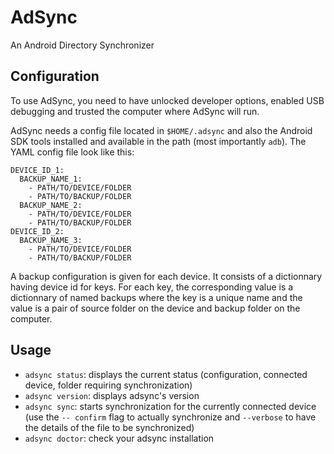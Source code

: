 # AdSync

An Android Directory Synchronizer

## Configuration

To use AdSync, you need to have unlocked developer options, enabled USB debugging and trusted the computer where AdSync will run.

AdSync needs a config file located in `$HOME/.adsync` and also the Android SDK tools installed and available in the path (most importantly `adb`). The YAML config file look like this:

```
DEVICE_ID_1:
  BACKUP_NAME_1:
    - PATH/TO/DEVICE/FOLDER
    - PATH/TO/BACKUP/FOLDER
  BACKUP_NAME_2:
    - PATH/TO/DEVICE/FOLDER
    - PATH/TO/BACKUP/FOLDER
DEVICE_ID_2:
  BACKUP_NAME_3:
    - PATH/TO/DEVICE/FOLDER
    - PATH/TO/BACKUP/FOLDER
```

A backup configuration is given for each device. It consists of a dictionnary having device id for keys. For each key, the corresponding value is a dictionnary of named backups where the key is a unique name and the value is a pair of source folder on the device and backup folder on the computer.

## Usage

* `adsync status`: displays the current status (configuration, connected device, folder requiring synchronization)
* `adsync version`: displays adsync's version
* `adsync sync`: starts synchronization for the currently connected device (use the `-- confirm` flag to actually synchronize and `--verbose` to have the details of the file to be synchronized)
* `adsync doctor`: check your adsync installation 

